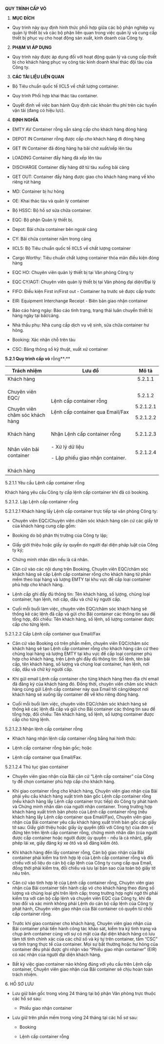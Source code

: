 **QUY TRÌNH CẤP VỎ**

1.  **MỤC ĐÍCH**

- Quy trình này quy định hình thức phối hợp giữa các bộ phận nghiệp vụ
  quản lý thiết bị và các bộ phận liên quan trong việc quản lý và cung
  cấp thiết bị phục vụ cho hoạt động sản xuất, kinh doanh của Công ty.

2.  **PHẠM VI ÁP DỤNG**

- Quy trình này được áp dụng đối với hoạt động quản lý và cung cấp thiết
  bị cho khách hàng phục vụ công tác kinh doanh khai thác đội tàu của
  Công ty.

3.  **CÁC TÀI LIỆU LIÊN QUAN**

- Bộ Tiêu chuẩn quốc tế IICL5 về chất lượng container.

- Quy trình Phối hợp khai thác tàu container.

- Quyết định về việc ban hành Quy định các khoản thu phí trên các tuyến
  vận tải (đang có hiệu lực).

4.  **ĐỊNH NGHĨA**

- EMTY AV Container rỗng sẵn sàng cấp cho khách hàng đóng hàng

- DEPOT IN Container rỗng được cấp cho khách hàng đi đóng hàng

- GET IN Container đã đóng hàng hạ bãi chờ xuất/xếp lên tàu

- LOADING Container đầy hàng đã xếp lên tàu

- DISCHARGE Container đầy hàng dỡ từ tàu xuống bãi cảng

- GET OUT: Container đầy hàng được giao cho khách hàng mang về kho riêng
  rút hàng

- MD: Container bị hư hỏng

- OE: Khai thác tàu và quản lý container

- Bộ HSSC: Bộ hồ sơ sửa chữa container.

- EQC: Bộ phận Quản lý thiết bị.

- Depot: Bãi chứa container bên ngoài cảng

- CY: Bãi chứa container nằm trong cảng

- IICL5: Bộ Tiêu chuẩn quốc tế IICL5 về chất lượng container

- Cargo Worthy: Tiêu chuẩn chất lượng container thỏa mãn điều kiện đóng
  hàng

- EQC HO: Chuyên viên quản lý thiết bị tại Văn phòng Công ty

- EQC CY/AGT: Chuyên viên quản lý thiết bị tại Văn phòng đại diện/Đại lý

- FIFO: Điều kiện First in/First out - Container hạ trước sẽ được cấp
  trước

- EIR: Equipment Interchange Receipt - Biên bản giao nhận container

- Báo cáo hàng ngày: Báo cáo tình trạng, trạng thái luân chuyển thiết bị
  hàng ngày tại bãi/cảng.

- Nhà thầu phụ: Nhà cung cấp dịch vụ vệ sinh, sửa chữa container hư
  hỏng.

- Booking: Xác nhận chỗ trên tàu

- CSC: Bảng thông số kỹ thuật, xuất xứ container

**5.2.1 Quy trình cấp vỏ** rỗng**:**

<table>
<colgroup>
<col style="width: 28%" />
<col style="width: 54%" />
<col style="width: 17%" />
</colgroup>
<thead>
<tr>
<th style="text-align: center;"><strong>Trách nhiệm</strong></th>
<th style="text-align: center;"><strong>Lưu đồ</strong></th>
<th style="text-align: center;"><strong>Mô tả</strong></th>
</tr>
</thead>
<tbody>
<tr>
<td>Khách hàng</td>
<td></td>
<td style="text-align: center;">5.2.1.1</td>
</tr>
<tr>
<td><p>Chuyên viên EQC/</p>
<p>Chuyên viên chăm sóc khách hàng</p></td>
<td><p>Lệnh cấp container rỗng</p>
<p>Lệnh cấp container qua Email/Fax</p></td>
<td style="text-align: center;"><p>5.2.1.2</p>
<p>5.2.1.2.1</p>
<p>5.2.1.2.2</p></td>
</tr>
<tr>
<td>Khách hàng</td>
<td>Nhận Lệnh cấp container rỗng</td>
<td style="text-align: center;">5.2.1.2.3</td>
</tr>
<tr>
<td>Nhân viên bãi container</td>
<td><p>- Xử lý dữ liệu</p>
<p>- Lập phiếu giao nhận container.</p></td>
<td style="text-align: center;">5.2.1.2.4</td>
</tr>
<tr>
<td>Khách hàng</td>
<td></td>
<td style="text-align: center;"></td>
</tr>
</tbody>
</table>

5.2.1.1 Yêu cầu Lệnh cấp container rỗng

Khách hàng yêu cầu Công ty cấp lệnh cấp container khi đã có booking.

5.2.1.2. Lập Lệnh cấp container rỗng

5.2.1.2.1 Khách hàng lấy Lệnh cấp container trực tiếp tại văn phòng Công
ty:

- Chuyên viên EQC/Chuyên viên chăm sóc khách hàng căn cứ các giấy tờ của
  khách hàng cung cấp gồm:

<!-- -->

- Booking do bộ phận thị trường của Công ty lập;

- Giấy giới thiệu hoặc giấy ủy quyền do người đại diện pháp luật của
  Công ty ký;

- Chứng minh nhân dân nếu là cá nhân.

<!-- -->

- Căn cứ vào các nội dung trên Booking, Chuyên viên EQC/chăm sóc khách
  hàng sẽ cấp Lệnh cấp container rỗng cho khách hàng từ phần mềm theo
  loại hàng và lượng EMTY tại khu vực để cấp loại container phù hợp cho
  khách hàng.

- Lệnh cấp ghi đầy đủ thông tin: Tên khách hàng, số lượng, chủng loại
  container, hạn lệnh, nơi cấp, dấu và chữ ký người cấp.

- Cuối mỗi buổi làm việc, chuyên viên EQC/chăm sóc khách hàng sẽ thống
  kê các lệnh đã cấp và gửi cho Bãi container các thông tin sau để tổng
  hợp, đối chiếu: Tên khách hàng, số lệnh, số lượng container được cấp
  cho từng lệnh.

5.2.1.2.2 Cấp Lệnh cấp container qua Email/Fax

- Căn cứ vào Booking có trên phần mềm, chuyên viên EQC/chăm sóc khách
  hàng sẽ tạo Lệnh cấp container rỗng cho khách hàng căn cứ theo chủng
  loại hàng và lượng EMTY tại khu vực để cấp loại container phù hợp cho
  khách hàng, trên Lệnh ghi đầy đủ thông tin: Số lệnh, tên bãi cấp, tên
  khách hàng, số lượng và chủng loại container, hạn lệnh, nơi cấp, dấu
  và chữ ký người cấp.

- Khi gửi email Lệnh cấp container cho từng khách hàng theo địa chỉ
  email đã đăng ký của khách hàng đó. Đồng thời, chuyên viên chăm sóc
  khách hàng cũng gửi Lệnh cấp container này qua Email tới cảng/depot
  nơi khách hàng sẽ xuống lấy container để về kho riêng đóng hàng.

- Cuối mỗi buổi làm việc, chuyên viên EQC/chăm sóc khách hàng sẽ thống
  kê các lệnh đã cấp và gửi cho Bãi container các thông tin sau để tổng
  hợp, đối chiếu: Tên khách hàng, số lệnh, số lượng container được cấp
  cho từng lệnh.

5.2.1.2.3 Nhận lệnh cấp container rỗng

- Khách hàng nhận lệnh cấp container rỗng bằng hai hình thức:

<!-- -->

- Lệnh cấp container rỗng bản gốc; hoặc

- Lệnh cấp container qua Email/Fax.

5.2.1.2.4 Thủ tục giao container

- Chuyên viên giao nhận của Bãi căn cứ “Lệnh cấp container” của Công ty
  để chọn container phù hợp cấp cho khách hàng.

- Khi giao container rỗng cho khách hàng, Chuyên viên giao nhận của Bãi
  phải yêu cầu khách hàng xuất trình bản gốc Lệnh cấp container rỗng
  (nếu khách hàng lấy Lệnh cấp container trực tiếp) do Công ty phát hành
  và Chứng minh nhân dân của người nhận container. Trong trường hợp
  khách hàng xuất trình bản photo của Lệnh cấp container rỗng (nếu khách
  hàng lấy Lệnh cấp container qua Email/Fax), Chuyên viên giao nhận của
  Bãi container yêu cầu khách hàng xuất trình bản gốc các giấy tờ sau:
  Giấy giới thiệu hoặc giấy ủy quyền (đối với Công ty) của đơn vị đứng
  tên trên lệnh cấp container rỗng, chứng minh nhân dân (của người được
  cấp container hoặc người được ủy quyền - nếu là cá nhân), giấy phép
  lái xe, giấy đăng ký xe ôtô và sổ đăng kiểm ôtô.

- Khi khách hàng đến lấy container rỗng, Cán bộ giao nhận của Bãi
  container phải kiểm tra tính hợp lệ của Lệnh cấp container rỗng và đối
  chiếu với số liệu do cán bộ cấp lệnh của Công ty cung cấp qua Email,
  đồng thời phải kiểm tra, đối chiếu và lưu lại bản sao của toàn bộ giấy
  tờ nêu trên.

- Căn cứ vào tính hợp lệ của Lệnh cấp container rỗng, Chuyên viên giao
  nhận của Bãi container tiến hành cấp vỏ cho khách hàng theo đúng số
  lượng và chủng loại ghi trên lệnh cấp; trong trường hợp nghi ngờ thì
  phải kiểm tra với cán bộ cấp lệnh và chuyên viên EQC của Công ty, khi
  đã trao đối và xác minh không phải Lệnh do cán bộ cấp lệnh của Công ty
  phát hành, Chuyên viên giao nhận của Bãi container có quyền từ chối
  cấp container rỗng.

- Trước khi giao container cho khách hàng, Chuyên viên giao nhận của Bãi
  container phải tiến hành công tác khảo sát, kiểm tra kỹ tình trạng và
  chụp ảnh container cùng với sự có mặt của đại diện khách hàng có lưu
  tâm tới tính chính xác của các chữ số và ký tự trên container, tấm
  “CSC” và tình trạng thực tế của container. Mọi sự bất thường hoặc hư
  hỏng của container đều phải được ghi nhận vào “Phiếu giao nhận
  container” (EIR) có xác nhận của người đại diện khách hàng.

- Bất kỳ việc giao container nào không đúng với yêu cầu trên Lệnh cấp
  container, Chuyên viên giao nhận của Bãi container sẽ chịu hoàn toàn
  trách nhiệm.

6\. HỒ SƠ LƯU

- Lưu giữ bản gốc trong vòng 24 tháng tại bộ phận Văn phòng trực thuộc
  các hồ sơ sau:

  - Phiếu giao nhận container

- Lưu giữ trên phần mềm trong vòng 24 tháng tại các hồ sơ sau:

  - Booking

  - Lệnh cấp container rỗng

